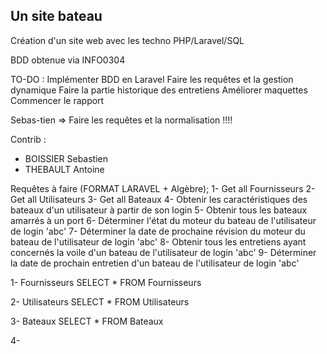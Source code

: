 ## Un site bateau

Création d'un site web avec les techno PHP/Laravel/SQL

BDD obtenue via INFO0304

TO-DO :
Implémenter BDD en Laravel
Faire les requêtes et la gestion dynamique
Faire la partie historique des entretiens
Améliorer maquettes
Commencer le rapport

Sebas-tien => Faire les requêtes et la normalisation !!!!


Contrib :
- BOISSIER Sebastien
- THEBAULT Antoine

Requêtes à faire (FORMAT LARAVEL + Algèbre);
1- Get all Fournisseurs
2- Get all Utilisateurs
3- Get all Bateaux
4- Obtenir les caractéristiques des bateaux d'un utilisateur à partir de son login
5- Obtenir tous les bateaux amarrés à un port
6- Déterminer l'état du moteur du bateau de l'utilisateur de login 'abc'
7- Déterminer la date de prochaine révision du moteur du bateau de l'utilisateur de login 'abc'
8- Obtenir tous les entretiens ayant concernés la voile d'un bateau de l'utilisateur de login 'abc'
9- Déterminer la date de prochain entretien d'un bateau de l'utilisateur de login 'abc'

1-
	Fournisseurs
	SELECT * FROM Fournisseurs
	
2-
	Utilisateurs
	SELECT * FROM Utilisateurs

3-
	Bateaux
	SELECT * FROM Bateaux
	
4-
	
